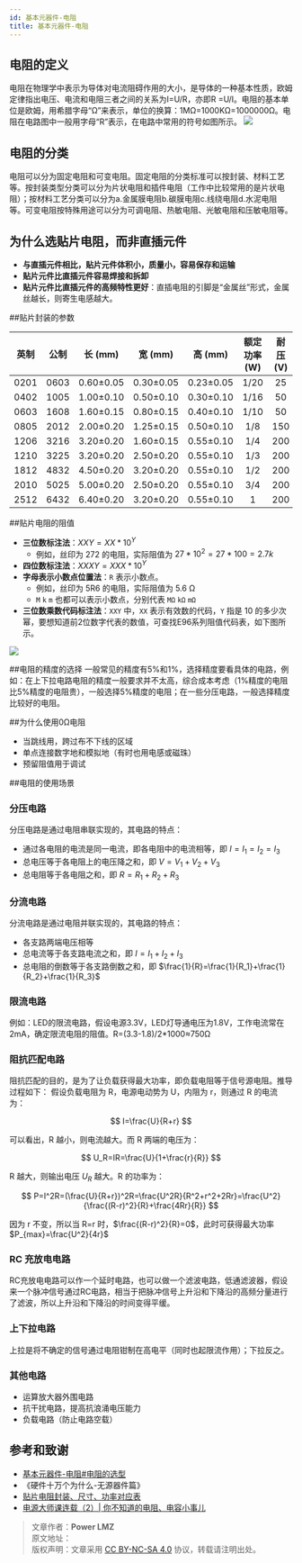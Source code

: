 ```yaml
---
id: 基本元器件-电阻
title: 基本元器件-电阻               
---
```


## 电阻的定义

电阻在物理学中表示为导体对电流阻碍作用的大小，是导体的一种基本性质，欧姆定律指出电压、电流和电阻三者之间的关系为I=U/R，亦即R =U/I。电阻的基本单位是欧姆，用希腊字母“Ω”来表示，单位的换算：1MΩ=1000KΩ=1000000Ω。电阻在电路图中一般用字母“R”表示，在电路中常用的符号如图所示。
![](https://img-blog.csdn.net/20131105194931937)

## 电阻的分类

电阻可以分为固定电阻和可变电阻。固定电阻的分类标准可以按封装、材料工艺等。按封装类型分类可以分为片状电阻和插件电阻（工作中比较常用的是片状电阻）；按材料工艺分类可以分为a.金属膜电阻b.碳膜电阻c.线绕电阻d.水泥电阻等。可变电阻按特殊用途可以分为可调电阻、热敏电阻、光敏电阻和压敏电阻等。

## 为什么选贴片电阻，而非直插元件

- **与直插元件相比，贴片元件体积小，质量小，容易保存和运输**
- **贴片元件比直插元件容易焊接和拆卸**
- **贴片元件比直插元件的高频特性更好**：直插电阻的引脚是“金属丝”形式，金属丝越长，则寄生电感越大。

##贴片封装的参数

| 英制 | 公制 |  长 (mm)  |  宽 (mm)  |  高 (mm)  | 额定功率 (W) | 耐压 (V) |
| :--: | :--: | :-------: | :-------: | :-------: | :----------: | :------: |
| 0201 | 0603 | 0.60±0.05 | 0.30±0.05 | 0.23±0.05 |     1/20     |    25    |
| 0402 | 1005 | 1.00±0.10 | 0.50±0.10 | 0.30±0.10 |     1/16     |    50    |
| 0603 | 1608 | 1.60±0.15 | 0.80±0.15 | 0.40±0.10 |     1/10     |    50    |
| 0805 | 2012 | 2.00±0.20 | 1.25±0.15 | 0.50±0.10 |     1/8      |   150    |
| 1206 | 3216 | 3.20±0.20 | 1.60±0.15 | 0.55±0.10 |     1/4      |   200    |
| 1210 | 3225 | 3.20±0.20 | 2.50±0.20 | 0.55±0.10 |     1/3      |   200    |
| 1812 | 4832 | 4.50±0.20 | 3.20±0.20 | 0.55±0.10 |     1/2      |   200    |
| 2010 | 5025 | 5.00±0.20 | 2.50±0.20 | 0.55±0.10 |     3/4      |   200    |
| 2512 | 6432 | 6.40±0.20 | 3.20±0.20 | 0.55±0.10 |      1       |   200    |

##贴片电阻的阻值

- **三位数标注法**：$XXY = XX * 10^Y$
  - 例如，丝印为 272 的电阻，实际阻值为 $27 * 10^2=27 * 100=2.7k$
- **四位数标注法**：$XXXY = XXX * 10^Y$
- **字母表示小数点位置法**：`R` 表示小数点。
  - 例如，丝印为 5R6 的电阻，实际阻值为 5.6 Ω
  - `M` `k` `m` 也都可以表示小数点，分别代表 `MΩ` `kΩ` `mΩ`
- **三位数乘数代码标注法**：`XXY` 中，`XX` 表示有效数的代码，`Y` 指是 10 的多少次幂，要想知道前2位数字代表的数值，可查找E96系列阻值代码表，如下图所示。

![](https://wiki-media-1253965369.cos.ap-guangzhou.myqcloud.com/img/20210704112625.png)

##电阻的精度的选择
一般常见的精度有5%和1%，选择精度要看具体的电路，例如：在上下拉电路电阻的精度一般要求并不太高，综合成本考虑（1%精度的电阻比5%精度的电阻贵），一般选择5%精度的电阻；在一些分压电路，一般选择精度比较好的电阻。

##为什么使用0Ω电阻

- 当跳线用，跨过布不下线的区域
- 单点连接数字地和模拟地（有时也用电感或磁珠）
- 预留阻值用于调试

##电阻的使用场景

### 分压电路

分压电路是通过电阻串联实现的，其电路的特点：

- 通过各电阻的电流是同一电流，即各电阻中的电流相等，即 $I = I_1 = I_2 = I_3$
- 总电压等于各电阻上的电压降之和，即 $V= V_1 + V_2 + V_3$
- 总电阻等于各电阻之和，即 $R=R_1 + R_2 +R_3$

### 分流电路

分流电路是通过电阻并联实现的，其电路的特点：

- 各支路两端电压相等
- 总电流等于各支路电流之和，即 $I= I_1 + I_2 + I_3$
- 总电阻的倒数等于各支路倒数之和，即 $\frac{1}{R}=\frac{1}{R_1}+\frac{1}{R_2}+\frac{1}{R_3}$

### 限流电路

例如：LED的限流电路，假设电源3.3V，LED灯导通电压为1.8V，工作电流常在2mA，确定限流电阻的阻值。R=(3.3-1.8)/2*1000≈750Ω

### 阻抗匹配电路

阻抗匹配的目的，是为了让负载获得最大功率，即负载电阻等于信号源电阻。推导过程如下：
假设负载电阻为 R，电源电动势为 U，内阻为 r，则通过 R 的电流为：

$$
I=\frac{U}{R+r}
$$

可以看出，R 越小，则电流越大。而 R 两端的电压为：

$$
U_R=IR=\frac{U}{1+\frac{r}{R}}
$$

R 越大，则输出电压 $U_R$ 越大。R 的功率为：

$$
P=I^2R=(\frac{U}{R+r})^2R=\frac{U^2R}{R^2+r^2+2Rr}=\frac{U^2}{\frac{(R-r)^2}{R}+\frac{4Rr}{R}}
$$

因为 r 不变，所以当 R=r 时，$\frac{(R-r)^2}{R}=0$，此时可获得最大功率 $P_{max}=\frac{U^2}{4r}$

### RC 充放电电路

RC充放电电路可以作一个延时电路，也可以做一个滤波电路，低通滤波器，假设来一个脉冲信号通过RC电路，相当于把脉冲信号上升沿和下降沿的高频分量进行了滤波，所以上升沿和下降沿的时间变得平缓。

### 上下拉电路

上拉是将不确定的信号通过电阻钳制在高电平（同时也起限流作用）；下拉反之。

### 其他电路

- 运算放大器外围电路
- 抗干扰电路，提高抗浪涌电压能力
- 负载电路（防止电路空载）

## 参考和致谢
- [基本元器件-电阻#电阻的选型](https://wiki-power.com)
- 《硬件十万个为什么-无源器件篇》
- [贴片电阻封装、尺寸、功率对应表](http://www.fxdzw.com/rmjb/%E8%B4%B4%E7%89%87%E7%94%B5%E9%98%BB%E5%B0%81%E8%A3%85%E3%80%81%E5%B0%BA%E5%AF%B8%E3%80%81%E5%8A%9F%E7%8E%87%E5%AF%B9%E5%BA%94%E8%A1%A8.pdf)
- [电源大师课连载（2）| 你不知道的电阻、电容小事儿](https://mp.weixin.qq.com/s/HUWal1ooXUn9PYKf89oGSQ)

> 文章作者：**Power LMZ**  
> 原文地址：  
> 版权声明：文章采用 [CC BY-NC-SA 4.0](https://creativecommons.org/licenses/by/4.0/deed.zh) 协议，转载请注明出处。
